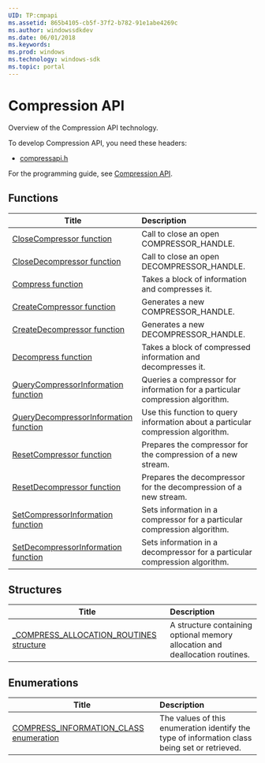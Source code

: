 ```yaml
---
UID: TP:cmpapi
ms.assetid: 865b4105-cb5f-37f2-b782-91e1abe4269c
ms.author: windowssdkdev
ms.date: 06/01/2018
ms.keywords: 
ms.prod: windows
ms.technology: windows-sdk
ms.topic: portal
---
```


# Compression API



Overview of the Compression API technology.

To develop Compression API, you need these headers:

 * [compressapi.h](..\compressapi\index.md)

For the programming guide, see [Compression API](/windows/desktop/cmpapi).

## Functions

| Title   | Description   |
| ---- |:---- |
| [CloseCompressor function](..\compressapi\nf-compressapi-closecompressor.md) | Call to close an open COMPRESSOR_HANDLE. |
| [CloseDecompressor function](..\compressapi\nf-compressapi-closedecompressor.md) | Call to close an open DECOMPRESSOR_HANDLE. |
| [Compress function](..\compressapi\nf-compressapi-compress.md) | Takes a block of information and compresses it. |
| [CreateCompressor function](..\compressapi\nf-compressapi-createcompressor.md) | Generates a new COMPRESSOR_HANDLE. |
| [CreateDecompressor function](..\compressapi\nf-compressapi-createdecompressor.md) | Generates a new DECOMPRESSOR_HANDLE. |
| [Decompress function](..\compressapi\nf-compressapi-decompress.md) | Takes a block of compressed information and decompresses it. |
| [QueryCompressorInformation function](..\compressapi\nf-compressapi-querycompressorinformation.md) | Queries a compressor for information for a particular compression algorithm. |
| [QueryDecompressorInformation function](..\compressapi\nf-compressapi-querydecompressorinformation.md) | Use this function to query information about a particular compression algorithm. |
| [ResetCompressor function](..\compressapi\nf-compressapi-resetcompressor.md) | Prepares the compressor for the compression of a new stream. |
| [ResetDecompressor function](..\compressapi\nf-compressapi-resetdecompressor.md) | Prepares the decompressor for the decompression of a new stream. |
| [SetCompressorInformation function](..\compressapi\nf-compressapi-setcompressorinformation.md) | Sets information in a compressor for a particular compression algorithm. |
| [SetDecompressorInformation function](..\compressapi\nf-compressapi-setdecompressorinformation.md) | Sets information in a decompressor for a particular compression algorithm. |

## Structures

| Title   | Description   |
| ---- |:---- |
| [_COMPRESS_ALLOCATION_ROUTINES structure](..\compressapi\ns-compressapi-_compress_allocation_routines.md) | A structure containing optional memory allocation and deallocation routines. |

## Enumerations

| Title   | Description   |
| ---- |:---- |
| [COMPRESS_INFORMATION_CLASS enumeration](..\compressapi\ne-compressapi-compress_information_class.md) | The values of this enumeration identify the type of information class being set or retrieved. |
